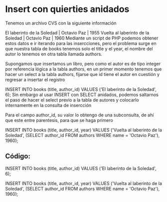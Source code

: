 # Insert con quierties anidados

Tenemos un archivo CVS con la siguiente información

El laberinto de la Soledad | Octavio Paz | 1955
Vuelta al laberinto de la Soledad | Octavio Paz | 1960
Mediante un script de PHP podemos obtener estos datos e ir iterando para las insercciones,
pero el problema surge en que nuestra tabla de books tenemos solo el title y el year, el nombre
del autor lo tenemos en otra tabla llamada authors.

Supongamos que insertamos un libro, pero como el autor es de tipo integer
por referencia lógica a la tabla authors, en un primer momento tenemos que hacer un select a la tabla authors,
fijarse que id tiene el autor en cuestión y regresar a insertar el registro

INSERT INTO books (title, author_id) VALUES ('El laberinto de la Soledad', 6);
Sin embargo al usar INSERT con SELECT anidados, podemos saltarnos el paso de hacer el select previo a la tabla de autores
y colocarlo internamente en la consulta de insercción

Para el campo author_id, su valor lo obtengo de una subconsulta, de ahí que este entre parentesis, para que se haga primero

INSERT INTO books (title, author_id, year) VALUES ('Vuelta al laberinto de la Soledad',
  (SELECT author_id FROM authors WHERE name = 'Octavio Paz'),
1960);

## Código:

  INSERT INTO books (title, author_id) VALUES ('El laberinto de la Soledad', 6);

  INSERT INTO books (title, author_id, year) VALUES ('Vuelta al laberinto de la Soledad',
    (SELECT author_id FROM authors WHERE name = 'Octavio Paz'),
  1960);
